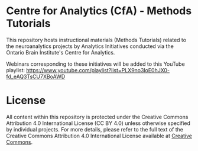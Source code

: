 # Centre for Analytics (CfA) - Methods Tutorials

This repository hosts instructional materials (Methods Tutorials) related to the neuroanalytics projects by Analytics Initiatives conducted via the Ontario Brain Institute's Centre for Analytics.

Webinars corresponding to these initiatives will be added to this YouTube playlist: https://www.youtube.com/playlist?list=PLX9no3loE0hJX0-fd_eAQ3TsCU7XBoAWD


# License

All content within this repository is protected under the Creative Commons Attribution 4.0 International License (CC BY 4.0) unless otherwise specified by individual projects. For more details, please refer to the full text of the Creative Commons Attribution 4.0 International License available at [Creative Commons](https://creativecommons.org/licenses/by/4.0/deed.en).
